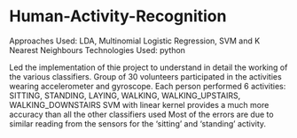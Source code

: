 # Human-Activity-Recognition

Approaches Used: LDA, Multinomial Logistic Regression, SVM and K Nearest Neighbours 
Technologies Used: python

Led the implementation of thie project to understand in detail the working of the various classifiers.
Group of 30 volunteers participated in the activities wearing accelerometer and gyroscope. 
Each person performed 6 activities: SITTING, STANDING, LAYING, WALKING, WALKING_UPSTAIRS, WALKING_DOWNSTAIRS 
SVM with linear kernel provides a much more accuracy than all the other classifiers used 
Most of the errors are due to similar reading from the sensors for the ‘sitting’ and ‘standing’ activity.
